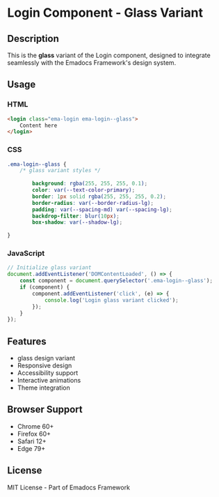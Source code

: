 # Login Component - Glass Variant

## Description
This is the **glass** variant of the Login component, designed to integrate seamlessly with the Emadocs Framework's design system.

## Usage

### HTML
```html
<login class="ema-login ema-login--glass">
    Content here
</login>
```

### CSS
```css
.ema-login--glass {
    /* glass variant styles */
    
        background: rgba(255, 255, 255, 0.1);
        color: var(--text-color-primary);
        border: 1px solid rgba(255, 255, 255, 0.2);
        border-radius: var(--border-radius-lg);
        padding: var(--spacing-md) var(--spacing-lg);
        backdrop-filter: blur(10px);
        box-shadow: var(--shadow-lg);
    
}
```

### JavaScript
```javascript
// Initialize glass variant
document.addEventListener('DOMContentLoaded', () => {
    const component = document.querySelector('.ema-login--glass');
    if (component) {
        component.addEventListener('click', (e) => {
            console.log('Login glass variant clicked');
        });
    }
});
```

## Features
- glass design variant
- Responsive design
- Accessibility support
- Interactive animations
- Theme integration

## Browser Support
- Chrome 60+
- Firefox 60+
- Safari 12+
- Edge 79+

## License
MIT License - Part of Emadocs Framework
